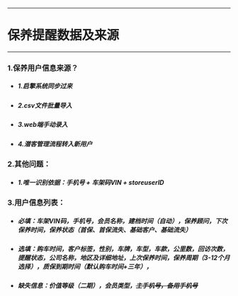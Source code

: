 -----------------
# 保养提醒数据及来源
------------------
    
### 1.保养用户信息来源？
- ##### 1.启擎系统同步过来
- ##### 2.csv文件批量导入
- ##### 3.web端手动录入
- ##### 4.潜客管理流程转入新用户

### 2.其他问题：
 - ##### 1.唯一识别依据：手机号 + 车架码VIN + storeuserID
 
### 3.用户信息列表：
 - ##### 必填：车架VIN码，手机号，会员名称，建档时间（自动），保养顾问，下次保养时间，保养状态（首保、首保流失、基础客户、基础流失）
 - ##### 选填：购车时间，客户标签，性别，车牌，车型，车款，公里数，回访次数，提醒状态，公司名称，地区及详细地址，上次保养时间，保养周期（3-12个月选择），质保到期时间（默认购车时间+三年），
 - ##### 缺失信息：价值等级（二期），会员类型，~~主手机号，备用手机号~~

 
